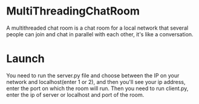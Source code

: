 # MultiThreadingChatRoom
A multithreaded chat room is a chat room for a local network that several people can join and chat in parallel with each other, it's like a conversation.

# Launch
You need to run the server.py file and choose between the IP on your network and localhost(enter 1 or 2), and then you'll see your ip address, enter the port on which the room will run. Then you need to run client.py,  enter the ip of server or localhost and port of the room.
